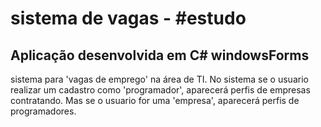 # sistema de vagas - #estudo
## Aplicação desenvolvida em C# windowsForms 

sistema para 'vagas de emprego' na área de TI.
No sistema se o usuario realizar um cadastro como 'programador', aparecerá perfis de empresas contratando.
Mas se o usuario for uma 'empresa', aparecerá perfis de programadores. 



